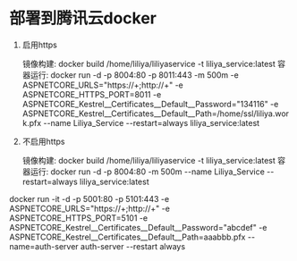 
# 部署到腾讯云docker 

1. 启用https

    镜像构建: docker build /home/liliya/liliyaservice -t liliya_service:latest
    容器运行: 
    docker run -d -p 8004:80 -p 8011:443 -m 500m -e ASPNETCORE_URLS="https://+;http://+" -e ASPNETCORE_HTTPS_PORT=8011 -e ASPNETCORE_Kestrel__Certificates__Default__Password="134116" -e ASPNETCORE_Kestrel__Certificates__Default__Path=/home/ssl/liliya.work.pfx --name Liliya_Service --restart=always liliya_service:latest

2. 不启用https
 
    镜像构建: docker build /home/liliya/liliyaservice -t liliya_service:latest
    容器运行: docker run -d -p 8004:80 -m 500m --name Liliya_Service --restart=always liliya_service:latest




docker run -it -d 
-p 5001:80 -p 5101:443 
-e ASPNETCORE_URLS="https://+;http://+" 
-e ASPNETCORE_HTTPS_PORT=5101 
-e ASPNETCORE_Kestrel__Certificates__Default__Password="abcdef" 
-e ASPNETCORE_Kestrel__Certificates__Default__Path=aaabbb.pfx 
--name=auth-server auth-server --restart always